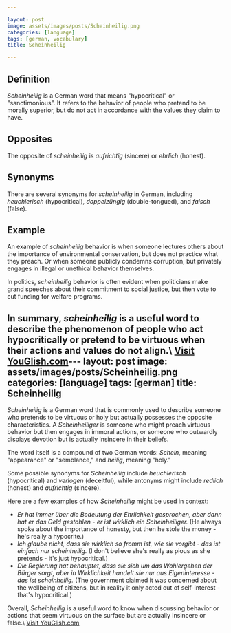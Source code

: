 ```yaml
---

layout: post
image: assets/images/posts/Scheinheilig.png
categories: [language]
tags: [german, vocabulary]
title: Scheinheilig

---
```


## Definition

*Scheinheilig* is a German word that means "hypocritical" or "sanctimonious". It refers to the behavior of people who pretend to be morally superior, but do not act in accordance with the values they claim to have.

## Opposites

The opposite of *scheinheilig* is *aufrichtig* (sincere) or *ehrlich* (honest). 

## Synonyms

There are several synonyms for *scheinheilig* in German, including *heuchlerisch* (hypocritical), *doppelzüngig* (double-tongued), and *falsch* (false).

## Example

An example of *scheinheilig* behavior is when someone lectures others about the importance of environmental conservation, but does not practice what they preach. Or when someone publicly condemns corruption, but privately engages in illegal or unethical behavior themselves.

In politics, *scheinheilig* behavior is often evident when politicians make grand speeches about their commitment to social justice, but then vote to cut funding for welfare programs. 

In summary, *scheinheilig* is a useful word to describe the phenomenon of people who act hypocritically or pretend to be virtuous when their actions and values do not align.\ <a id="yg-widget-0" class="youglish-widget" data-query="Scheinheilig" data-lang="german" data-components="8412" data-auto-start="0" data-bkg-color="theme_light" data-title="How%20to%20pronounce%20Scheinheilig%20in%20German"  rel="nofollow" href="https://youglish.com">Visit YouGlish.com</a><script async src="https://youglish.com/public/emb/widget.js" charset="utf-8"></script>---
layout: post
image: assets/images/posts/Scheinheilig.png
categories: [language]
tags: [german]
title: Scheinheilig
---

*Scheinheilig* is a German word that is commonly used to describe someone who pretends to be virtuous or holy but actually possesses the opposite characteristics. A *Scheinheiliger* is someone who might preach virtuous behavior but then engages in immoral actions, or someone who outwardly displays devotion but is actually insincere in their beliefs. 

The word itself is a compound of two German words: *Schein*, meaning "appearance" or "semblance," and *heilig*, meaning "holy." 

Some possible synonyms for *Scheinheilig* include *heuchlerisch* (hypocritical) and *verlogen* (deceitful), while antonyms might include *redlich* (honest) and *aufrichtig* (sincere). 

Here are a few examples of how *Scheinheilig* might be used in context: 

- *Er hat immer über die Bedeutung der Ehrlichkeit gesprochen, aber dann hat er das Geld gestohlen - er ist wirklich ein Scheinheiliger.* (He always spoke about the importance of honesty, but then he stole the money - he's really a hypocrite.)
- *Ich glaube nicht, dass sie wirklich so fromm ist, wie sie vorgibt - das ist einfach nur scheinheilig.* (I don't believe she's really as pious as she pretends - it's just hypocritical.)
- *Die Regierung hat behauptet, dass sie sich um das Wohlergehen der Bürger sorgt, aber in Wirklichkeit handelt sie nur aus Eigeninteresse - das ist scheinheilig.* (The government claimed it was concerned about the wellbeing of citizens, but in reality it only acted out of self-interest - that's hypocritical.) 

Overall, *Scheinheilig* is a useful word to know when discussing behavior or actions that seem virtuous on the surface but are actually insincere or false.\ <a id="yg-widget-0" class="youglish-widget" data-query="Scheinheilig" data-lang="german" data-components="8412" data-auto-start="0" data-bkg-color="theme_light" data-title="How%20to%20pronounce%20Scheinheilig%20in%20German"  rel="nofollow" href="https://youglish.com">Visit YouGlish.com</a><script async src="https://youglish.com/public/emb/widget.js" charset="utf-8"></script>